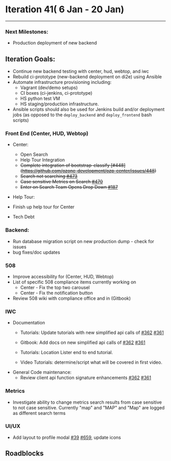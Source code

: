 # Iteration 41( 6 Jan - 20 Jan)

*** 
### Next Milestones:
* Production deployment of new backend

## Iteration Goals:
* Continue new backend testing with center, hud, webtop, and iwc
* Rebuild ci-prototype (new-backend deployment on di2e) using Ansible
* Automate infrastructure provisioning including:
  * Vagrant (dev/demo setups)
  * CI boxes (ci-jenkins, ci-prototype)
  * HS python test VM
  * HS staging/production infrastructure. 
* Ansible scripts should also be used for Jenkins build and/or deployment jobs (as opposed to the `deploy_backend` and `deploy_frontend` bash scripts)

### Front End (Center, HUD, Webtop)

* Center:
  * Open Search
  * Help Tour Integration
  * ~~Complete integration of bootstrap-classify [#448] (https://github.com/ozone-development/ozp-center/issues/448)~~
  * ~~Search not searching [#473](https://github.com/ozone-development/ozp-center/issues/473)~~
  * ~~Case sensitive Metrics on Search [#470](https://github.com/ozone-development/ozp-center/issues/470)~~
  * ~~Enter on Search Team Opens Drop Down [#187](https://github.com/ozone-development/ozp-center/issues/187)~~ 
* Help Tour:
 * Finish up help tour for Center

* Tech Debt

### Backend:
* Run database migration script on new production dump - check for issues
* bug fixes/doc updates

### 508 
* Improve accessibility for (Center, HUD, Webtop)
* List of specific 508 compliance items currently working on
   * Center - Fix the top two carousel
   * Center - Fix the notification button   
* Review 508 wiki with compliance office and in (Gitbook) 

### IWC
* Documentation
    * Tutorials: Update tutorials with new simplified api calls of [#362](https://github.com/ozone-development/ozp-iwc/issues/362) [#361](https://github.com/ozone-development/ozp-iwc/issues/361)

    * Gitbook: Add docs on new simplified api calls of [#362](https://github.com/ozone-development/ozp-iwc/issues/362) [#361](https://github.com/ozone-development/ozp-iwc/issues/361)

    * Tutorials: Location Lister end to end tutorial.
    * Video Tutorials: determine/script what will be covered in first video.
* General Code maintenance:
    * Review client api function signature enhancements [#362](https://github.com/ozone-development/ozp-iwc/issues/362) [#361](https://github.com/ozone-development/ozp-iwc/issues/361)

### Metrics
* Investigate ability to change metrics search results from case sensitive to not case sensitive. Currently "map" and "MAP" and "Map" are logged as different search terms

### UI/UX
* Add layout to profile modal [#39](https://github.com/ozone-development/ozp-react-commons/pull/39) [#659](https://github.com/ozone-development/ozp-webtop/pull/659), update icons

## Roadblocks
